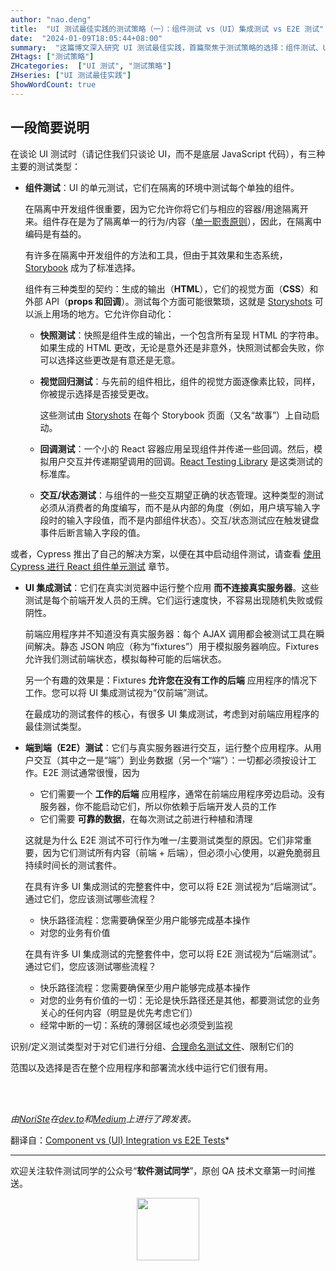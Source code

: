 ```yaml
---
author: "nao.deng"
title:  "UI 测试最佳实践的测试策略（一）：组件测试 vs（UI）集成测试 vs E2E 测试"
date:  "2024-01-09T18:05:44+08:00"
summary:  "这篇博文深入研究 UI 测试最佳实践，首篇聚焦于测试策略的选择：组件测试、UI 集成测试和端到端（E2E）测试的区别。了解每种测试类型的优缺点，帮助您在 UI 测试中做出明智的选择。不论您是开发者还是测试专业人员，这篇文章将为您提供深入洞察，助力您设计出更可靠、高效的 UI 测试策略。点击链接，探索 UI 测试的最佳实践，提升您的测试流程质量。"
ZHtags: ["测试策略"]
ZHcategories:  ["UI 测试", "测试策略"]
ZHseries: ["UI 测试最佳实践"]
ShowWordCount: true
---
```


## 一段简要说明

在谈论 UI 测试时（请记住我们只谈论 UI，而不是底层 JavaScript 代码），有三种主要的测试类型：

- **组件测试**：UI 的单元测试，它们在隔离的环境中测试每个单独的组件。

  在隔离中开发组件很重要，因为它允许你将它们与相应的容器/用途隔离开来。组件存在是为了隔离单一的行为/内容（[单一职责原则](https://www.wikiwand.com/en/Single_responsibility_principle)），因此，在隔离中编码是有益的。

  有许多在隔离中开发组件的方法和工具，但由于其效果和生态系统，[Storybook](https://storybook.js.org) 成为了标准选择。

  组件有三种类型的契约：生成的输出（**HTML**），它们的视觉方面（**CSS**）和外部 API（**props 和回调**）。测试每个方面可能很繁琐，这就是 [Storyshots](https://www.npmjs.com/package/@storybook/addon-storyshots) 可以派上用场的地方。它允许你自动化：
  - **快照测试**：快照是组件生成的输出，一个包含所有呈现 HTML 的字符串。如果生成的 HTML 更改，无论是意外还是非意外，快照测试都会失败，你可以选择这些更改是有意还是无意。
  - **视觉回归测试**：与先前的组件相比，组件的视觉方面逐像素比较，同样，你被提示选择是否接受更改。

    这些测试由 [Storyshots](https://www.npmjs.com/package/@storybook/addon-storyshots) 在每个 Storybook 页面（又名“故事”）上自动启动。
  - **回调测试**：一个小的 React 容器应用呈现组件并传递一些回调。然后，模拟用户交互并传递期望调用的回调。[React Testing Library](https://testing-library.com/docs/react-testing-library/) 是这类测试的标准库。
  - **交互/状态测试**：与组件的一些交互期望正确的状态管理。这种类型的测试必须从消费者的角度编写，而不是从内部的角度（例如，用户填写输入字段时的输入字段值，而不是内部组件状态）。交互/状态测试应在触发键盘事件后断言输入字段的值。
  
或者，Cypress 推出了自己的解决方案，以便在其中启动组件测试，请查看 [使用 Cypress 进行 React 组件单元测试](../tools/cypress-react-component-test-zh.md) 章节。

- **UI 集成测试**：它们在真实浏览器中运行整个应用 **而不连接真实服务器**。这些测试是每个前端开发人员的王牌。它们运行速度快，不容易出现随机失败或假阴性。

  前端应用程序并不知道没有真实服务器：每个 AJAX 调用都会被测试工具在瞬间解决。静态 JSON 响应（称为“fixtures”）用于模拟服务器响应。Fixtures 允许我们测试前端状态，模拟每种可能的后端状态。

  另一个有趣的效果是：Fixtures **允许您在没有工作的后端** 应用程序的情况下工作。您可以将 UI 集成测试视为“仅前端”测试。

  在最成功的测试套件的核心，有很多 UI 集成测试，考虑到对前端应用程序的最佳测试类型。

- **端到端（E2E）测试**：它们与真实服务器进行交互，运行整个应用程序。从用户交互（其中之一是“端”）到业务数据（另一个“端”）：一切都必须按设计工作。E2E 测试通常很慢，因为
  - 它们需要一个 **工作的后端** 应用程序，通常在前端应用程序旁边启动。没有服务器，你不能启动它们，所以你依赖于后端开发人员的工作
  - 它们需要 **可靠的数据**，在每次测试之前进行种植和清理

  这就是为什么 E2E 测试不可行作为唯一/主要测试类型的原因。它们非常重要，因为它们测试所有内容（前端 + 后端），但必须小心使用，以避免脆弱且持续时间长的测试套件。

  在具有许多 UI 集成测试的完整套件中，您可以将 E2E 测试视为“后端测试”。通过它们，您应该测试哪些流程？
  - 快乐路径流程：您需要确保至少用户能够完成基本操作
  - 对您的业务有价值

  在具有许多 UI 集成测试的完整套件中，您可以将 E2E 测试视为“后端测试”。通过它们，您应该测试哪些流程？
  - 快乐路径流程：您需要确保至少用户能够完成基本操作
  - 对您的业务有价值的一切：无论是快乐路径还是其他，都要测试您的业务关心的任何内容（明显是优先考虑它们）
  - 经常中断的一切：系统的薄弱区域也必须受到监视

识别/定义测试类型对于对它们进行分组、[合理命名测试文件](/sections/generic-best-practices/name-test-files-wisely-zh.md)、限制它们的

范围以及选择是否在整个应用程序和部署流水线中运行它们很有用。

<!-- markdownlint-disable MD033 -->
<br /><br />

*由[NoriSte](https://github.com/NoriSte)在[dev.to](https://dev.to/noriste/component-vs-ui-integration-vs-e2e-tests-3i0d)和[Medium](https://medium.com/@NoriSte/component-vs-ui-integration-vs-e2e-tests-f02b575339dc)上进行了跨发表。*

  翻译自：[Component vs (UI) Integration vs E2E Tests](https://github.com/NoriSte/ui-testing-best-practices/blob/master/sections/testing-strategy/component-vs-integration-vs-e2e-testing.md)*

---
欢迎关注软件测试同学的公众号“**软件测试同学**”，原创 QA 技术文章第一时间推送。
<!-- markdownlint-disable MD045 -->
<!-- markdownlint-disable MD033 -->
<center>
  <img src="https://cdn.jsdelivr.net/gh/naodeng/blogimg@master/uPic/2023112015'QR Code for 公众号.jpg" style="width: 100px;">
</center>
<!-- markdownlint-disable MD033 -->
<!-- markdownlint-disable MD045 -->